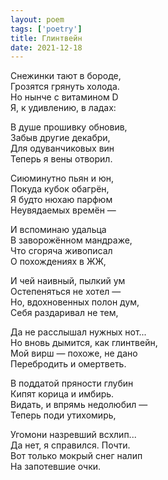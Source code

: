 ```yaml
---
layout: poem
tags: ['poetry']
title: Глинтвейн
date: 2021-12-18
---
```


Снежинки тают в бороде,<br>
Грозятся грянуть холода.<br>
Но нынче с витамином D<br>
Я, к удивлению, в ладах:<br>

В душе прошивку обновив,<br>
Забыв другие декабри,<br>
Для одуванчиковых вин<br>
Теперь я вены отворил.<br>

Сиюминутно пьян и юн,<br>
Покуда кубок обагрён,<br>
Я будто нюхаю парфюм<br>
Неувядаемых времён —<br>

И вспоминаю удальца<br>
В заворожённом мандраже,<br>
Что сгоряча живописал<br>
О похождениях в ЖЖ,<br>

И чей наивный, пылкий ум<br>
Остепеняться не хотел —<br>
Но, вдохновенных полон дум,<br>
Себя раздаривал не тем,<br>

Да не расслышал нужных нот...<br>
Но вновь дымится, как глинтвейн,<br>
Мой вирш — похоже, не дано<br>
Перебродить и омертветь.<br>

В поддатой пряности глубин<br>
Кипят корица и имбирь.<br>
Видать, и впрямь недолюбил —<br>
Теперь поди утихомирь,<br>

Угомони назревший всхлип...<br>
Да нет, я справился. Почти.<br>
Вот только мокрый снег налип<br>
На запотевшие очки.
